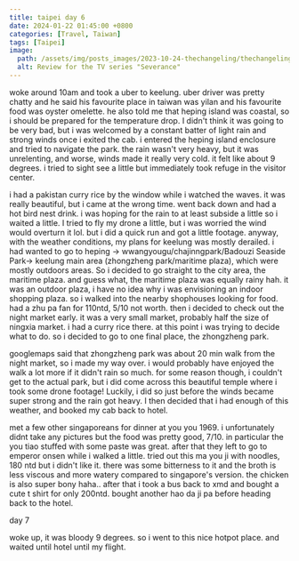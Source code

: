 ```yaml
---
title: taipei day 6
date: 2024-01-22 01:45:00 +0800
categories: [Travel, Taiwan]
tags: [Taipei]
image:
  path: /assets/img/posts_images/2023-10-24-thechangeling/thechangeling_postcover.jpg
  alt: Review for the TV series "Severance"
---
```



woke around 10am and took a uber to keelung. uber driver was pretty chatty and he said his favourite place in taiwan was yilan and his favourite food was oyster omelette. he also told me that heping island was coastal, so i should be prepared for the temperature drop. I didn't think it was going to be very bad, but i was welcomed by a constant batter of light rain and strong winds once i exited the cab. i entered the heping island enclosure and tried to navigate the park. the rain wasn't very heavy, but it was unrelenting, and worse, winds made it really very cold. it felt like about 9 degrees. i tried to sight see a little but immediately took refuge in the visitor center. 

i had a pakistan curry rice by the window while i watched the waves. it was really beautiful, but i came at the wrong time. went back down and had a hot bird nest drink. i was hoping for the rain to at least subside a little so i waited a little. I tried to fly my drone a little, but i was worried the wind would overturn it lol. but i did a quick run and got a little footage. anyway, with the weather conditions, my plans for keelung was mostly derailed. i had wanted to go to heping -> wwangyougu/chajinngpark/Badouzi Seaside Park-> keelung main area (zhongzheng park/maritime plaza), which were mostly outdoors areas. So i decided to go straight to the city area, the maritime plaza. and guess what, the maritime plaza was equally rainy hah. it was an outdoor plaza, i have no idea why i was envisioning an indoor shopping plaza. so i walked into the nearby shophouses looking for food. had a zhu pa fan for 110ntd, 5/10 not worth. then i decided to check out the night market early. it was a very small market, probably half the size of ningxia market. i had a curry rice there. at this point i was trying to decide what to do. so i decided to go to one final place, the zhongzheng park.

googlemaps said that zhongzheng park was about 20 min walk from the night market, so i made my way over. i would probably have enjoyed the walk a lot more if it didn't rain so much. for some reason though, i couldn't get to the actual park,  but i did come across this beautiful temple where i took some drone footage! Luckily, i did so just before the winds became super strong and the rain got heavy. I then decided that i had enough of this weather, and booked my cab back to hotel.

met a few other singaporeans for dinner at you you 1969. i unfortunately didnt take any pictures but the food was pretty good, 7/10. in particular the you tiao stuffed with some paste was great. after that they left to go to emperor onsen while i walked a little. tried out this ma you ji with noodles, 180 ntd but i didn't like it. there was some bitterness to it and the broth is less viscous and more watery compared to singapore's version. the chicken is also super bony haha.. after that i took a bus back to xmd and bought a cute t shirt for only 200ntd. bought another hao da ji pa before heading back to the hotel.

day 7 

woke up, it was bloody 9 degrees. so i went to this nice hotpot place. and waited until hotel until my flight.
